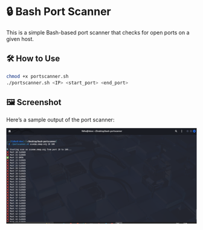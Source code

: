 # 🔒 Bash Port Scanner

This is a simple Bash-based port scanner that checks for open ports on a given host.

## 🛠️ How to Use

```bash
chmod +x portscanner.sh
./portscanner.sh <IP> <start_port> <end_port>
```
## 🖼️ Screenshot

Here’s a sample output of the port scanner:

![Port Scanner Output](scrnsht.png)
